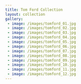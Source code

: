 ```yaml
---
title: Tom Ford Collection
layout: collection
gallery:
 - image: /images/tomford_01.jpg
 - image: /images/tomford_02.jpg
 - image: /images/tomford_03.jpg
 - image: /images/tomford_04.jpg
 - image: /images/tomford_05.jpg
 - image: /images/tomford_06.jpg
 - image: /images/tomford_07.jpg
 - image: /images/tomford_08.jpg
 - image: /images/tomford_09.jpg
 - image: /images/tomford_10.jpg
 - image: /images/tomford_11.jpg
 - image: /images/tomford_12.jpg
---
```

